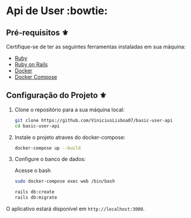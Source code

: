 # Api de User :bowtie:

## Pré-requisitos :fleur_de_lis:
Certifique-se de ter as seguintes ferramentas instaladas em sua máquina:
- [Ruby](https://www.ruby-lang.org/)
- [Ruby on Rails](https://rubyonrails.org/)
- [Docker](https://www.docker.com/)
- [Docker Compose](https://docs.docker.com/compose/)

## Configuração do Projeto :fleur_de_lis:

1. Clone o repositório para a sua máquina local:

    ```bash
    git clone https://github.com/ViniciusLisboa07/basic-user-api
    cd basic-user-api
    ```
2. Instale o projeto atraves do docker-compose:

    ```bash
    docker-compose up --build
    ```

3. Configure o banco de dados:

    Acesse o bash

    ```bash
    sudo docker-compose exec web /bin/bash
    ```

    ```bash
    rails db:create
    rails db:migrate
    ```

  O aplicativo estará disponível em `http://localhost:3000`.

